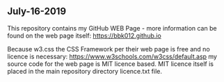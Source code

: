 July-16-2019
------------
This repository contains my GitHub WEB Page - more information can be found on the web page itself: https://bbk012.github.io

Because w3.css the CSS Framework per their web page is free and no licence is necessary: https://www.w3schools.com/w3css/default.asp
my source code for the web page is MIT licence based.
MIT licence itself is placed in the main repository directory licence.txt file.
